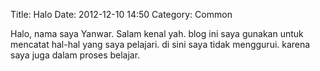 Title: Halo
Date: 2012-12-10 14:50
Category: Common

Halo, nama saya Yanwar. Salam kenal yah. blog ini
saya gunakan untuk mencatat hal-hal yang saya pelajari.
di sini saya tidak menggurui. karena saya juga dalam
proses belajar.